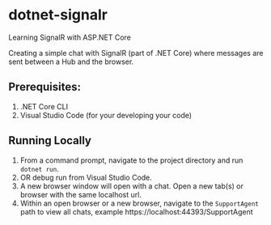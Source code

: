 # dotnet-signalr
Learning SignalR with ASP.NET Core

Creating a simple chat with SignalR (part of .NET Core) where messages are sent between a Hub and the browser.

## Prerequisites:

1. .NET Core CLI
1. Visual Studio Code (for your developing your code)

## Running Locally

1. From a command prompt, navigate to the project directory and run `dotnet run`.
1. OR debug run from Visual Studio Code.
1. A new browser window will open with a chat. Open a new tab(s) or browser with the same localhost url.
1. Within an open browser or a new browser, navigate to the `SupportAgent` path to view all chats, example https://localhost:44393/SupportAgent
